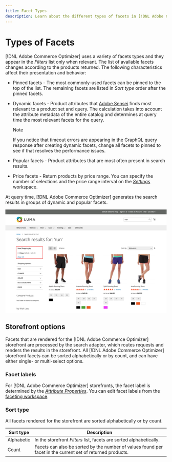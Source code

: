 ```yaml
---
title: Facet Types
description: Learn about the different types of facets in [!DNL Adobe Commerce Optimizer].
---
```

# Types of Facets

[!DNL Adobe Commerce Optimizer] uses a variety of facets types and they appear in the *Filters* list only when relevant. The list of available facets changes according to the products returned. The following characteristics affect their presentation and behavior:

- Pinned facets  - The most commonly-used facets can be pinned to the top of the list. The remaining facets are listed in *Sort type* order after the pinned facets.
- Dynamic facets - Product attributes that [Adobe Sensei](https://www.adobe.com/sensei.html) finds most relevant to a product set and query. The calculation takes into account the attribute metadata of the entire catalog and determines at query time the most relevant facets for the query.

    >[!NOTE]
    >
    >If you notice that timeout errors are appearing in the GraphQL query response after creating dynamic facets, change all facets to pinned to see if that resolves the performance issues.

- Popular facets - Product attributes that are most often present in search results.
- Price facets - Return products by price range. You can specify the number of selections and the price range interval on the [*Settings*](../../settings.md) workspace.

At query time, [!DNL Adobe Commerce Optimizer] generates the search results in groups of dynamic and popular facets.

![Facets - Price](../../assets/storefront-search-results-run-price.png)

## Storefront options

Facets that are rendered for the [!DNL Adobe Commerce Optimizer] storefront are processed by the search adapter, which routes requests and renders the results in the storefront. All [!DNL Adobe Commerce Optimizer] storefront facets can be sorted alphabetically or by count, and can have either single- or multi-select options.

### Facet labels

For [!DNL Adobe Commerce Optimizer] storefronts, the facet label is determined by the [*Attribute Properties*](https://experienceleague.adobe.com/docs/commerce-admin/catalog/product-attributes/create/attribute-product-create.html). You can edit facet labels from the [faceting workspace](workspace.md).

### Sort type

All facets rendered for the storefront are sorted alphabetically or by count.

| Sort type | Description |
|--- |--- |
| Alphabetic | In the storefront *Filters* list, facets are sorted alphabetically. |
| Count | Facets can also be sorted by the number of values found per facet in the current set of returned products. |
